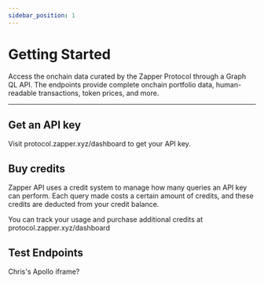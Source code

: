 ```yaml
---
sidebar_position: 1
---
```



# Getting Started

Access the onchain data curated by the Zapper Protocol through a Graph QL API. The endpoints provide complete onchain portfolio data, human-readable transactions, token prices, and more.

---

## Get an API key

Visit protocol.zapper.xyz/dashboard to get your API key.

## Buy credits

Zapper API uses a credit system to manage how many queries an API key can perform. Each query made costs a certain amount of credits, and these credits are deducted from your credit balance.

You can track your usage and purchase additional credits at protocol.zapper.xyz/dashboard


## Test Endpoints

Chris's Apollo iframe?
